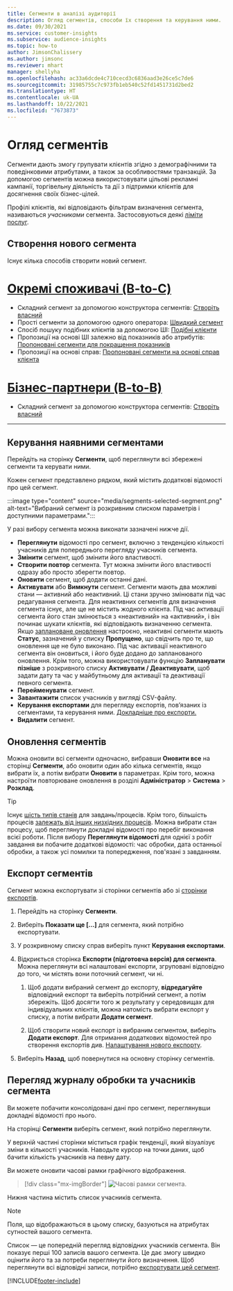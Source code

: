 ```yaml
---
title: Сегменти в аналізі аудиторії
description: Огляд сегментів, способи їх створення та керування ними.
ms.date: 09/30/2021
ms.service: customer-insights
ms.subservice: audience-insights
ms.topic: how-to
author: JimsonChalissery
ms.author: jimsonc
ms.reviewer: mhart
manager: shellyha
ms.openlocfilehash: ac33a6dcde4c710cecd3c6836aad3e26ce5c7de6
ms.sourcegitcommit: 31985755c7c973fb1eb540c52fd1451731d2bed2
ms.translationtype: HT
ms.contentlocale: uk-UA
ms.lasthandoff: 10/22/2021
ms.locfileid: "7673873"
---
```

# <a name="segments-overview"></a>Огляд сегментів

Сегменти дають змогу групувати клієнтів згідно з демографічними та поведінковими атрибутами, а також за особливостями транзакцій. За допомогою сегментів можна використовувати цільові рекламні кампанії, торгівельну діяльність та дії з підтримки клієнтів для досягнення своїх бізнес-цілей.

Профілі клієнтів, які відповідають фільтрам визначення сегмента, називаються *учасниками* сегмента. Застосовуються деякі [ліміти послуг](service-limits.md).

## <a name="create-a-new-segment"></a>Створення нового сегмента

Існує кілька способів створити новий сегмент. 

# <a name="individual-consumers-b-to-c"></a>[Окремі споживачі (B-to-C)](#tab/b2c)

- Складний сегмент за допомогою конструктора сегментів: [Створіть власний](segment-builder.md#create-a-new-segment) 
- Прості сегменти за допомогою одного оператора: [Швидкий сегмент](segment-builder.md#quick-segments) 
- Спосіб пошуку подібних клієнтів за допомогою ШІ: [Подібні клієнти](find-similar-customer-segments.md) 
- Пропозиції на основі ШІ залежно від показників або атрибутів: [Пропоновані сегменти для покращення показників](suggested-segments.md) 
- Пропозиції на основі справ: [Пропоновані сегменти на основі справ клієнта](suggested-segments-activity.md) 

# <a name="business-accounts-b-to-b"></a>[Бізнес-партнери (B-to-B)](#tab/b2b)

- Складний сегмент за допомогою конструктора сегментів: [Створіть власний](segment-builder.md#create-a-new-segment)

---

## <a name="manage-existing-segments"></a>Керування наявними сегментами

Перейдіть на сторінку **Сегменти**, щоб переглянути всі збережені сегменти та керувати ними.

Кожен сегмент представлено рядком, який містить додаткові відомості про цей сегмент.

:::image type="content" source="media/segments-selected-segment.png" alt-text="Вибраний сегмент із розкривним списком параметрів і доступними параметрами.":::

У разі вибору сегмента можна виконати зазначені нижче дії.

- **Переглянути** відомості про сегмент, включно з тенденцією кількості учасників для попереднього перегляду учасників сегмента.
- **Змінити** сегмент, щоб змінити його властивості.
- **Створити повтор** сегмента. Тут можна змінити його властивості одразу або просто зберегти повтор.
- **Оновити** сегмент, щоб додати останні дані.
- **Активувати** або **Вимкнути** сегмент. Сегменти мають два можливі стани — активний або неактивний. Ці стани зручно змінювати під час редагування сегмента. Для неактивних сегментів для визначення сегмента існує, але ще не містить жодного клієнта. Під час активації сегмента його стан змінюється з «неактивний» на «активний», і він починає шукати клієнтів, які відповідають визначенню сегмента. Якщо [заплановане оновлення](system.md#schedule-tab) настроєно, неактивні сегменти мають **Статус**, зазначений у списку **Пропущено**, що свідчить про те, що оновлення ще не було виконано. Під час активації неактивного сегмента він оновиться, і його буде додано до запланованого оновлення.
  Крім того, можна використовувати функцію **Запланувати пізніше** з розкривного списку **Активувати / Деактивувати**, щоб задати дату та час у майбутньому для активації та деактивації певного сегмента.
- **Перейменувати** сегмент.
- **Завантажити** список учасників у вигляді CSV-файлу.
- **Керування експортами** для перегляду експортів, пов’язаних із сегментами, та керування ними. [Докладніше про експорти.](export-destinations.md)
- **Видалити** сегмент.

## <a name="refresh-segments"></a>Оновлення сегментів

Можна оновити всі сегменти одночасно, вибравши **Оновити все** на сторінці **Сегменти**, або оновити один або кілька сегментів, якщо вибрати їх, а потім вибрати **Оновити** в параметрах. Крім того, можна настроїти повторюване оновлення в розділі **Адміністратор** > **Система** > **Розклад**.

> [!TIP]
> Існує [шість типів станів](system.md#status-types) для завдань/процесів. Крім того, більшість процесів [залежать від інших низхідних процесів](system.md#refresh-policies). Можна вибрати стан процесу, щоб переглянути докладні відомості про перебіг виконання всієї роботи. Після вибору **Переглянути відомості** для однієї з робіт завдання ви побачите додаткові відомості: час обробки, дата останньої обробки, а також усі помилки та попередження, пов'язані з завданням.

## <a name="export-segments"></a>Експорт сегментів

Сегмент можна експортувати зі сторінки сегментів або зі [сторінки експортів](export-destinations.md). 

1. Перейдіть на сторінку **Сегменти**.

1. Виберіть **Показати ще [...]** для сегмента, який потрібно експортувати.

1. У розкривному списку справ виберіть пункт **Керування експортами**.

1. Відкриється сторінка **Експорти (підготовча версія) для сегмента**. Можна переглянути всі налаштовані експорти, згруповані відповідно до того, чи містять вони поточний сегмент, чи ні.

   1. Щоб додати вибраний сегмент до експорту, **відредагуйте** відповідний експорт та виберіть потрібний сегмент, а потім збережіть. Щоб досягти того ж результату у середовищах для індивідуальних клієнтів, можна натомість вибрати експорт у списку, а потім вибрати **Додати сегмент**.

   1. Щоб створити новий експорт із вибраним сегментом, виберіть **Додати експорт**. Для отримання додаткових відомостей про створення експортів див. [Налаштування нового експорту](export-destinations.md#set-up-a-new-export).

1. Виберіть **Назад**, щоб повернутися на основну сторінку сегментів.

## <a name="view-processing-history-and-segment-members"></a>Перегляд журналу обробки та учасників сегмента

Ви можете побачити консолідовані дані про сегмент, переглянувши докладні відомості про нього.

На сторінці **Сегменти** виберіть сегмент, який потрібно переглянути.

У верхній частині сторінки міститься графік тенденції, який візуалізує зміни в кількості учасників. Наводьте курсор на точки даних, щоб бачити кількість учасників на певну дату.

Ви можете оновити часові рамки графічного відображення.

> [!div class="mx-imgBorder"]
> ![Часові рамки сегмента.](media/segment-time-range.png "Часові рамки сегмента")

Нижня частина містить список учасників сегмента.

> [!NOTE]
> Поля, що відображаються в цьому списку, базуються на атрибутах сутностей вашого сегмента.
>
>Список — це попередній перегляд відповідних учасників сегмента. Він показує перші 100 записів вашого сегмента. Це дає змогу швидко оцінити його та за потреби переглянути його визначення. Щоб переглянути всі відповідні записи, потрібно [експортувати цей сегмент](export-destinations.md).

[!INCLUDE[footer-include](../includes/footer-banner.md)] 

